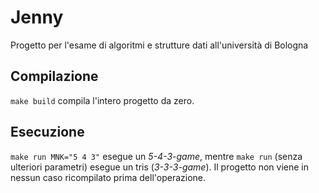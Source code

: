 # Jenny
Progetto per l'esame di algoritmi e strutture dati all'università di Bologna

## Compilazione
`make build` compila l'intero progetto da zero.

## Esecuzione
`make run MNK="5 4 3"` esegue un _5-4-3-game_, mentre `make run` (senza
ulteriori parametri) esegue un tris (_3-3-3-game_). Il progetto non viene in
nessun caso ricompilato prima dell'operazione.
